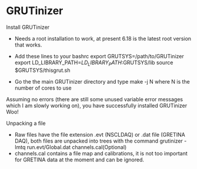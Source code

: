 # GRUTinizer
Install GRUTinizer
- Needs a root installation to work, at present 6.18 is the latest root version that works.
- Add these lines to your bashrc
export GRUTSYS=/path/to/GRUTinizer
export LD_LIBRARY_PATH=$LD_LIBRARY_PATH:$GRUTSYS/lib
source $GRUTSYS/thisgrut.sh

- Go the the main GRUTinizer directory and type
  make -j N
where N is the number of cores to use

Assuming no errors (there are still some unused variable error messages which I am slowly working on), you have successfully installed GRUTinizer Woo!

Unpacking a file

- Raw files have the file extension .evt (NSCLDAQ) or .dat file (GRETINA DAQ), both files are unpacked into trees with the command
  grutinizer -lmtq run.evt/Global.dat channels.cal(Optional)
- channels.cal contains a file map and calibrations, it is not too important for GRETINA data at the moment and can be ignored.

